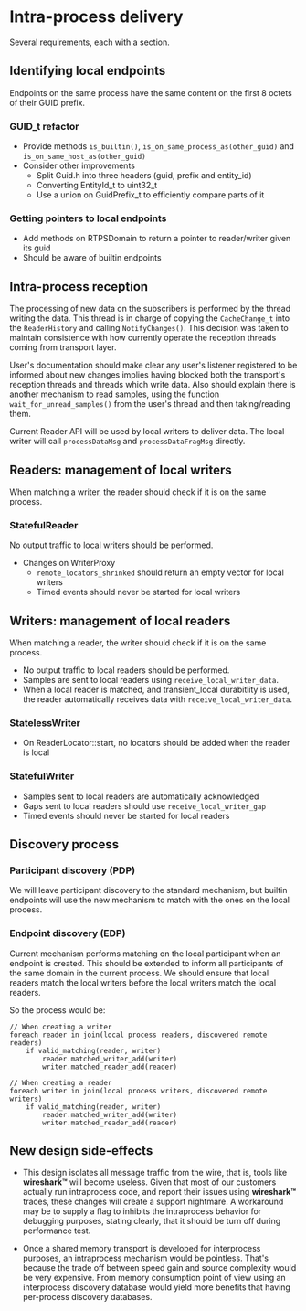 # Intra-process delivery

Several requirements, each with a section.

## Identifying local endpoints
Endpoints on the same process have the same content on the first 8 octets of their GUID prefix. 

### GUID_t refactor
* Provide methods `is_builtin()`, `is_on_same_process_as(other_guid)` and `is_on_same_host_as(other_guid)`
* Consider other improvements
    * Split Guid.h into three headers (guid, prefix and entity_id)
    * Converting EntityId_t to uint32_t
    * Use a union on GuidPrefix_t to efficiently compare parts of it

### Getting pointers to local endpoints
* Add methods on RTPSDomain to return a pointer to reader/writer given its guid
* Should be aware of builtin endpoints

## Intra-process reception
The processing of new data on the subscribers is performed by the thread writing the data.
This thread is in charge of copying the `CacheChange_t` into the `ReaderHistory` and calling `NotifyChanges()`.
This decision was taken to maintain consistence with how currently operate the reception threads coming from transport
layer.

User's documentation should make clear any user's listener registered to be informed about new changes implies having
blocked both the transport's reception threads and threads which write data.
Also should explain there is another mechanism to read samples, using the function `wait_for_unread_samples()` from the
user's thread and then taking/reading them.

Current Reader API will be used by local writers to deliver data. The local writer will call `processDataMsg` and
`processDataFragMsg` directly.

## Readers: management of local writers
When matching a writer, the reader should check if it is on the same process.

### StatefulReader
No output traffic to local writers should be performed.
* Changes on WriterProxy
    * `remote_locators_shrinked` should return an empty vector for local writers
    * Timed events should never be started for local writers

## Writers: management of local readers
When matching a reader, the writer should check if it is on the same process.
* No output traffic to local readers should be performed.
* Samples are sent to local readers using `receive_local_writer_data`.
* When a local reader is matched, and transient_local durabitlity is used, the reader automatically receives data with `receive_local_writer_data`.

### StatelessWriter
* On ReaderLocator::start, no locators should be added when the reader is local

### StatefulWriter
* Samples sent to local readers are automatically acknowledged
* Gaps sent to local readers should use `receive_local_writer_gap`
* Timed events should never be started for local readers

## Discovery process

### Participant discovery (PDP)
We will leave participant discovery to the standard mechanism, but builtin endpoints will use the new
mechanism to match with the ones on the local process.

### Endpoint discovery (EDP)
Current mechanism performs matching on the local participant when an endpoint is created. 
This should be extended to inform all participants of the same domain in the current process.
We should ensure that local readers match the local writers before the local writers match the local readers.

So the process would be:
```
// When creating a writer
foreach reader in join(local process readers, discovered remote readers)
    if valid_matching(reader, writer)
        reader.matched_writer_add(writer)
        writer.matched_reader_add(reader)

// When creating a reader
foreach writer in join(local process writers, discovered remote writers)
    if valid_matching(reader, writer)
        reader.matched_writer_add(writer)
        writer.matched_reader_add(reader)
```

## New design side-effects

* This design isolates all message traffic from the wire, that is, tools like **wireshark™** will become useless. Given that most of our customers actually run intraprocess code, and report their issues using **wireshark™** traces, these changes will create a support nightmare. A workaround may be to supply a flag to inhibits the intraprocess behavior for debugging purposes, stating clearly, that it should be turn off during performance test.

* Once a shared memory transport is developed for interprocess purposes, an intraprocess mechanism would be pointless. That's because the trade off between speed gain and source complexity would be very expensive. From memory consumption point of view using an interprocess discovery database would yield more benefits that having per-process discovery databases.